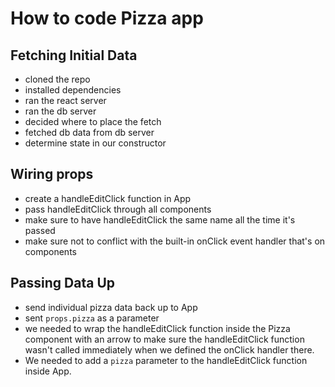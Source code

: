 # How to code Pizza app
## Fetching Initial Data
* cloned the repo
* installed dependencies
* ran the react server
* ran the db server
* decided where to place the fetch
* fetched db data from db server
* determine state in our constructor

## Wiring props
* create a handleEditClick function in App
* pass handleEditClick through all components
* make sure to have handleEditClick the
  same name all the time it's passed
* make sure not to conflict with the built-in
  onClick event handler that's on components

## Passing Data Up
* send individual pizza data back up to App
* sent `props.pizza` as a parameter
* we needed to wrap the handleEditClick function
  inside the Pizza component with an arrow
  to make sure the handleEditClick function
  wasn't called immediately when we defined
  the onClick handler there.
* We needed to add a `pizza` parameter to
  the handleEditClick function inside App.
